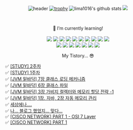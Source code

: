 
<div align="center">

  ![header](https://capsule-render.vercel.app/api?type=cylinder&color=auto&height=100&section=header&text=Hello%Lima!&fontSize=70)
  [![trophy](https://github-profile-trophy.vercel.app/?username=lima1016&row=1)](https://github.com/lima1016/github-profile-trophy)
  ![lima1016's github stats](https://github-readme-stats.vercel.app/api?username=lima1016&show_icons=true&theme=synthwave&hide_border=true)
  <a href="https://github.com/devxb/gitanimals">
  <img src="https://render.gitanimals.org/farms/lima1016"/>
  </a>

  <br>

</b> 🌱 I’m currently learning! </b> <br><br>
<img src="https://img.shields.io/badge/Java-FF0000?style=flat-square&logo=Java&logoColor=white"/>
<img src="https://img.shields.io/badge/Apachekafka-231F20?style=flat-square&logo=apachekafka&logoColor=white"/>
<img src="https://img.shields.io/badge/Spring-6DB33F?style=flat-square&logo=Spring&logoColor=white"/>
<img src="https://img.shields.io/badge/Redis-DC382D?style=flat-square&logo=Redis&logoColor=white"/>
<img src="https://img.shields.io/badge/Gradle-02303A?style=flat-square&logo=Gradle&logoColor=white"/>
<img src="https://img.shields.io/badge/PostgreSQL-4169E1?style=flat-square&logo=PostgreSQL&logoColor=white"/>
<img src="https://img.shields.io/badge/MariaDB-003545?style=flat-square&logo=MariaDB&logoColor=white"/>
<img src="https://img.shields.io/badge/MongoDB-47A248?style=flat-square&logo=MongoDB&logoColor=white"/>
<img src="https://img.shields.io/badge/Postman-FF6C37?style=flat-square&logo=Postman&logoColor=white"/>
<img src="https://img.shields.io/badge/OAuth-EB5424?style=flat-square&logo=Auth0&logoColor=white"/> <br>
<img src="https://img.shields.io/badge/Json-000000?style=flat-square&logo=Json&logoColor=white"/>
<img src="https://img.shields.io/badge/SpringBoot-6DB33F?style=flat-square&logo=SpringBoot&logoColor=white"/>
<img src="https://img.shields.io/badge/Apache-D22128?style=flat-square&logo=Apache&logoColor=white"/>
<img src="https://img.shields.io/badge/ApacheTomcat-F8DC75?style=flat-square&logo=ApacheTomcat&logoColor=white"/>
<img src="https://img.shields.io/badge/ApacheMaven-C71A36?style=flat-square&logo=ApacheMaven&logoColor=white"/>
<img src="https://img.shields.io/badge/IntelliJIDEA-000000?style=flat-square&logo=IntelliJIDEA&logoColor=white"/>
<img src="https://img.shields.io/badge/Jira-0052CC?style=flat-square&logo=Jira&logoColor=white"/>

</b> My Tistory... 😎 </b>
</div>

<ul>✅ <a href='https://lima1016.tistory.com/134' target='_blank'>[STUDY] 2주차</a><br>✅ <a href='https://lima1016.tistory.com/128' target='_blank'>[STUDY] 1주차</a><br>✅ <a href='https://lima1016.tistory.com/127' target='_blank'>[JVM 밑바닥] 7장  클래스 로딩 메커니즘</a><br>✅ <a href='https://lima1016.tistory.com/126' target='_blank'>[JVM 밑바닥] 6장 클래스 파일</a><br>✅ <a href='https://lima1016.tistory.com/125' target='_blank'>[JVM 밑바닥] 3장 가비지 컬렉터와 메모리 할당 전략 -1</a><br>✅ <a href='https://lima1016.tistory.com/124' target='_blank'>[JVM 밑바닥] 1장. 자바, 2장 자동 메모리 관리</a><br>✅ <a href='https://lima1016.tistory.com/123' target='_blank'>세상에나....</a><br>✅ <a href='https://lima1016.tistory.com/121' target='_blank'>나... 블로그 했었지... 맞다...</a><br>✅ <a href='https://lima1016.tistory.com/119' target='_blank'>[CISCO NETWORK] PART 1 - OSI 7 Layer</a><br>✅ <a href='https://lima1016.tistory.com/118' target='_blank'>[CISCO NETWORK] PART 1</a><br></ul>
